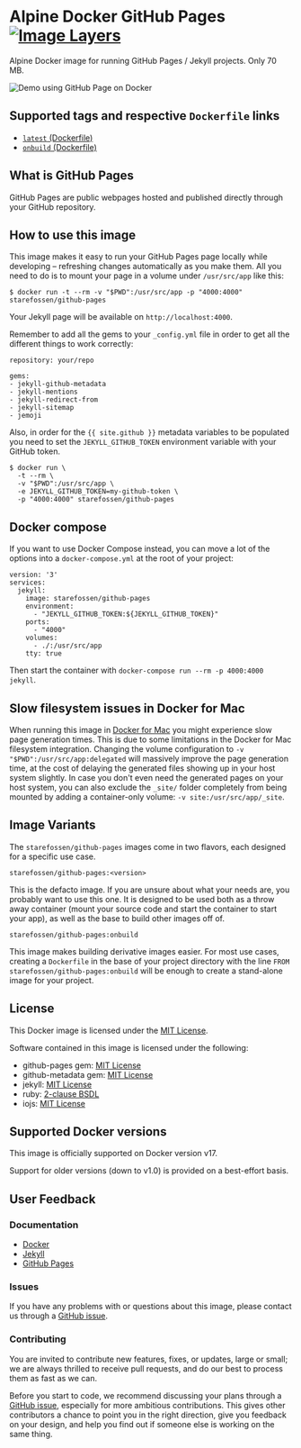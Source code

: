 # Alpine Docker GitHub Pages [![Image Layers](https://images.microbadger.com/badges/image/starefossen/github-pages.svg)](https://microbadger.com/#/images/starefossen/github-pages)

Alpine Docker image for running GitHub Pages / Jekyll projects. Only 70 MB.

![Demo using GitHub Page on Docker](https://raw.githubusercontent.com/Starefossen/docker-github-pages/master/assets/demo.gif)

## Supported tags and respective `Dockerfile` links

* [`latest` (Dockerfile)](https://github.com/Starefossen/docker-github-pages/blob/master/Dockerfile)
* [`onbuild` (Dockerfile)](https://github.com/Starefossen/docker-github-pages/blob/master/onbuild/Dockerfile)

## What is GitHub Pages

GitHub Pages are public webpages hosted and published directly through your
GitHub repository.

## How to use this image

This image makes it easy to run your GitHub Pages page locally while developing –
refreshing changes automatically as you make them. All you need to do is to mount
your page in a volume under `/usr/src/app` like this:

```
$ docker run -t --rm -v "$PWD":/usr/src/app -p "4000:4000" starefossen/github-pages
```

Your Jekyll page will be available on `http://localhost:4000`.

Remember to add all the gems to your `_config.yml` file in order to get all the
different things to work correctly:

```
repository: your/repo

gems:
- jekyll-github-metadata
- jekyll-mentions
- jekyll-redirect-from
- jekyll-sitemap
- jemoji
```

Also, in order for the `{{ site.github }}` metadata variables to be populated
you need to set the `JEKYLL_GITHUB_TOKEN` environment variable with your GitHub
token.

```
$ docker run \
  -t --rm \
  -v "$PWD":/usr/src/app \
  -e JEKYLL_GITHUB_TOKEN=my-github-token \
  -p "4000:4000" starefossen/github-pages
```

## Docker compose

If you want to use Docker Compose instead, you can move a lot of the options into a `docker-compose.yml` at the root of your project:

```
version: '3'
services:
  jekyll:
    image: starefossen/github-pages
    environment:
      - "JEKYLL_GITHUB_TOKEN:${JEKYLL_GITHUB_TOKEN}"
    ports:
      - "4000"
    volumes:
      - ./:/usr/src/app
    tty: true
```

Then start the container with `docker-compose run --rm -p 4000:4000 jekyll`.

## Slow filesystem issues in Docker for Mac

When running this image in [Docker for Mac](https://docs.docker.com/docker-for-mac/) you might experience slow page generation times. This is due to some limitations in the Docker for Mac filesystem integration. Changing the volume configuration to `-v "$PWD":/usr/src/app:delegated` will massively improve the page generation time, at the cost of delaying the generated files showing up in your host system slightly. In case you don't even need the generated pages on your host system, you can also exclude the `_site/` folder completely from being mounted by adding a container-only volume: `-v site:/usr/src/app/_site`.

## Image Variants

The `starefossen/github-pages` images come in two flavors, each designed for a
specific use case.

`starefossen/github-pages:<version>`

This is the defacto image. If you are unsure about what your needs are, you
probably want to use this one. It is designed to be used both as a throw away
container (mount your source code and start the container to start your app), as
well as the base to build other images off of.

`starefossen/github-pages:onbuild`

This image makes building derivative images easier. For most use cases, creating
a `Dockerfile` in the base of your project directory with the line `FROM
starefossen/github-pages:onbuild` will be enough to create a stand-alone image
for your project.

## License

This Docker image is licensed under the [MIT License](https://github.com/Starefossen/docker-github-pages/blob/master/LICENSE).

Software contained in this image is licensed under the following:

* github-pages gem: [MIT License](https://github.com/github/pages-gem/blob/master/LICENSE)
* github-metadata gem: [MIT License](https://github.com/jekyll/github-metadata/blob/master/LICENSE)
* jekyll: [MIT License](https://github.com/jekyll/jekyll/blob/master/LICENSE)
* ruby: [2-clause BSDL](https://github.com/ruby/ruby/blob/trunk/COPYING)
* iojs: [MIT License](https://github.com/iojs/io.js/blob/master/LICENSE)

## Supported Docker versions

This image is officially supported on Docker version v17.

Support for older versions (down to v1.0) is provided on a best-effort basis.

## User Feedback

### Documentation

* [Docker](http://docs.docker.com)
* [Jekyll](https://jekyllrb.org)
* [GitHub Pages](https://pages.github.com)

### Issues

If you have any problems with or questions about this image, please contact us
through a [GitHub issue](https://github.com/Starefossen/docker-github-pages/issues).

### Contributing

You are invited to contribute new features, fixes, or updates, large or small;
we are always thrilled to receive pull requests, and do our best to process them
as fast as we can.

Before you start to code, we recommend discussing your plans through a [GitHub
issue](https://github.com/Starefossen/docker-github-pages/issues), especially
for more ambitious contributions. This gives other contributors a chance to
point you in the right direction, give you feedback on your design, and help
you find out if someone else is working on the same thing.
